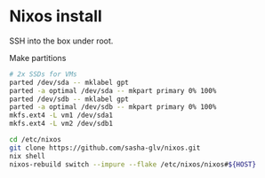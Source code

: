 # Nixos install

SSH into the box under root.

Make partitions

``` sh
# 2x SSDs for VMs
parted /dev/sda -- mklabel gpt
parted -a optimal /dev/sda -- mkpart primary 0% 100%
parted /dev/sdb -- mklabel gpt
parted -a optimal /dev/sdb -- mkpart primary 0% 100%
mkfs.ext4 -L vm1 /dev/sda1
mkfs.ext4 -L vm2 /dev/sdb1
```

``` sh
cd /etc/nixos
git clone https://github.com/sasha-glv/nixos.git
nix shell
nixos-rebuild switch --impure --flake /etc/nixos/nixos#${HOST}
```
